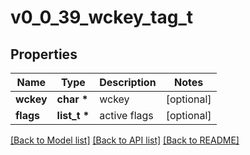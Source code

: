 # v0_0_39_wckey_tag_t

## Properties
Name | Type | Description | Notes
------------ | ------------- | ------------- | -------------
**wckey** | **char \*** | wckey | [optional] 
**flags** | **list_t \*** | active flags | [optional] 

[[Back to Model list]](../README.md#documentation-for-models) [[Back to API list]](../README.md#documentation-for-api-endpoints) [[Back to README]](../README.md)


